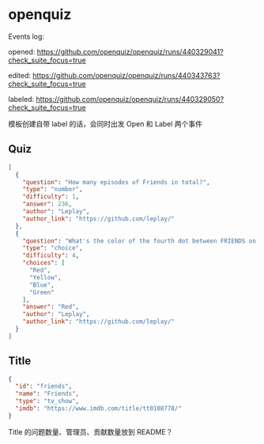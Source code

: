 # openquiz

Events log:

opened: https://github.com/openquiz/openquiz/runs/440329041?check_suite_focus=true

edited: https://github.com/openquiz/openquiz/runs/440343763?check_suite_focus=true

labeled: https://github.com/openquiz/openquiz/runs/440329050?check_suite_focus=true

模板创建自带 label 的话，会同时出发 Open 和 Label 两个事件

## Quiz
```json
[
  {
    "question": "How many episodes of Friends in total?",
    "type": "number",
    "difficulty": 1,
    "answer": 236,
    "author": "Leplay",
    "author_link": "https://github.com/leplay/"
  },
  {
    "question": "What's the color of the fourth dot between FRIENDS on cover?",
    "type": "choice",
    "difficulty": 4,
    "choices": [
      "Red",
      "Yellow",
      "Blue",
      "Green"
    ],
    "answer": "Red",
    "author": "Leplay",
    "author_link": "https://github.com/leplay/"
  }
]
```

## Title
```json
{
  "id": "friends",
  "name": "Friends",
  "type": "tv_show",
  "imdb": "https://www.imdb.com/title/tt0108778/"
}
```
Title 的问题数量、管理员、贡献数量放到 README？